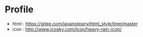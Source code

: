 # Profile
- html : https://gitee.com/javanoteany/html_style/tree/master
- icon : http://www.icosky.com/icon/heavy-rain-icon/
